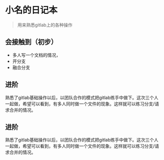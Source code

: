 # 小名的日记本
>用来熟悉gitlab上的各种操作

## 会接触到（初步）
- 多人写一个文档的情况，
- 开分支
- 融合分支

## 进阶
熟悉了gitlab基础操作以后，以团队合作的模式把gitlab练手中做下。这次三个人一起做，希望可以看到，有多人同时做一个文件的现象。这样就可以练习分支/请求合并的情况。



## 进阶
熟悉了gitlab基础操作以后，以团队合作的模式把gitlab练手中做下。这次三个人一起做，希望可以看到，有多人同时做一个文件的现象。这样就可以练习分支/请求合并的情况。
